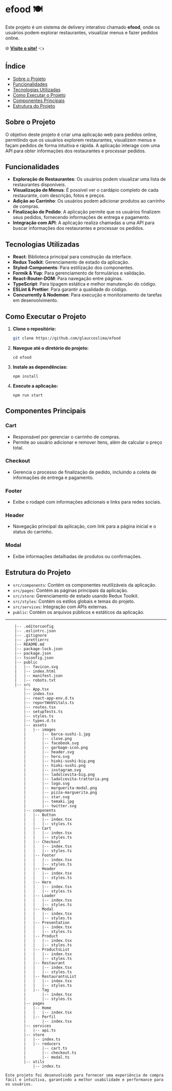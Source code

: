 # efood 🍽️

Este projeto é um sistema de delivery interativo chamado **efood**, onde os usuários podem explorar restaurantes, visualizar menus e fazer pedidos online.

🌐 [**Visite o site!**](https://efood-two-flax.vercel.app/) 👈

## Índice

- [Sobre o Projeto](#sobre-o-projeto)
- [Funcionalidades](#funcionalidades)
- [Tecnologias Utilizadas](#tecnologias-utilizadas)
- [Como Executar o Projeto](#como-executar-o-projeto)
- [Componentes Principais](#componentes-principais)
- [Estrutura do Projeto](#estrutura-do-projeto)

## Sobre o Projeto

O objetivo deste projeto é criar uma aplicação web para pedidos online, permitindo que os usuários explorem restaurantes, visualizem menus e façam pedidos de forma intuitiva e rápida. A aplicação interage com uma API para obter informações dos restaurantes e processar pedidos.

## Funcionalidades

- **Exploração de Restaurantes**: Os usuários podem visualizar uma lista de restaurantes disponíveis.
- **Visualização de Menus**: É possível ver o cardápio completo de cada restaurante, com descrição, fotos e preços.
- **Adição ao Carrinho**: Os usuários podem adicionar produtos ao carrinho de compras.
- **Finalização de Pedido**: A aplicação permite que os usuários finalizem seus pedidos, fornecendo informações de entrega e pagamento.
- **Integração com API**: A aplicação realiza chamadas a uma API para buscar informações dos restaurantes e processar os pedidos.

## Tecnologias Utilizadas

- **React**: Biblioteca principal para construção da interface.
- **Redux Toolkit**: Gerenciamento de estado da aplicação.
- **Styled-Components**: Para estilização dos componentes.
- **Formik & Yup**: Para gerenciamento de formulários e validação.
- **React-Router-DOM**: Para navegação entre páginas.
- **TypeScript**: Para tipagem estática e melhor manutenção do código.
- **ESLint & Prettier**: Para garantir a qualidade do código.
- **Concurrently & Nodemon**: Para execução e monitoramento de tarefas em desenvolvimento.

## Como Executar o Projeto

1. **Clone o repositório:**

   ```bash
   git clone https://github.com/glauccoslima/efood
   ```

2. **Navegue até o diretório do projeto:**

   ```
   cd efood
   ```

3. **Instale as dependências:**

   ```
   npm install
   ```

4. **Execute a aplicação:**

   ```
   npm run start
   ```

## Componentes Principais

### Cart

- Responsável por gerenciar o carrinho de compras.
- Permite ao usuário adicionar e remover itens, além de calcular o preço total.

### Checkout

- Gerencia o processo de finalização de pedido, incluindo a coleta de informações de entrega e pagamento.

### Footer

- Exibe o rodapé com informações adicionais e links para redes sociais.

### Header

- Navegação principal da aplicação, com link para a página inicial e o status do carrinho.

### Modal

- Exibe informações detalhadas de produtos ou confirmações.

## Estrutura do Projeto

- `src/components`: Contém os componentes reutilizáveis da aplicação.
- `src/pages`: Contém as páginas principais da aplicação.
- `src/store`: Gerenciamento de estado usando Redux Toolkit.
- `src/styles`: Contém os estilos globais e temas do projeto.
- `src/services`: Integração com APIs externas.
- `public`: Contém os arquivos públicos e estáticos da aplicação.

---

```plaintext
    |-- .editorconfig
    |-- .eslintrc.json
    |-- .gitignore
    |-- .prettierrc
    |-- README.md
    |-- package-lock.json
    |-- package.json
    |-- tsconfig.json
    |-- public
    |   |-- favicon.svg
    |   |-- index.html
    |   |-- manifest.json
    |   |-- robots.txt
    |-- src
        |-- App.tsx
        |-- index.tsx
        |-- react-app-env.d.ts
        |-- reportWebVitals.ts
        |-- routes.tsx
        |-- setupTests.ts
        |-- styles.ts
        |-- types.d.ts
        |-- assets
        |   |-- images
        |       |-- barca-sushi-1.jpg
        |       |-- close.png
        |       |-- facebook.svg
        |       |-- garbage-icon.png
        |       |-- header.svg
        |       |-- hero.svg
        |       |-- hioki-sushi-big.png
        |       |-- hioki-sushi.png
        |       |-- instagram.svg
        |       |-- ladolcevita-big.png
        |       |-- ladolcevita-trattoria.png
        |       |-- logo.svg
        |       |-- marguerita-modal.png
        |       |-- pizza-marguerita.png
        |       |-- star.svg
        |       |-- temaki.jpg
        |       |-- twitter.svg
        |-- components
        |   |-- Button
        |   |   |-- index.tsx
        |   |   |-- styles.ts
        |   |-- Cart
        |   |   |-- index.tsx
        |   |   |-- styles.ts
        |   |-- Checkout
        |   |   |-- index.tsx
        |   |   |-- styles.ts
        |   |-- Footer
        |   |   |-- index.tsx
        |   |   |-- styles.ts
        |   |-- Header
        |   |   |-- index.tsx
        |   |   |-- styles.ts
        |   |-- Hero
        |   |   |-- index.tsx
        |   |   |-- styles.ts
        |   |-- Loader
        |   |   |-- index.tsx
        |   |   |-- styles.ts
        |   |-- Modal
        |   |   |-- index.tsx
        |   |   |-- styles.ts
        |   |-- Presentation
        |   |   |-- index.tsx
        |   |   |-- styles.ts
        |   |-- Product
        |   |   |-- index.tsx
        |   |   |-- styles.ts
        |   |-- ProductsList
        |   |   |-- index.tsx
        |   |   |-- styles.ts
        |   |-- Restaurant
        |   |   |-- index.tsx
        |   |   |-- styles.ts
        |   |-- RestaurantsList
        |   |   |-- index.tsx
        |   |   |-- styles.ts
        |   |-- Tag
        |       |-- index.tsx
        |       |-- styles.ts
        |-- pages
        |   |-- Home
        |   |   |-- index.tsx
        |   |-- Perfil
        |       |-- index.tsx
        |-- services
        |   |-- api.ts
        |-- store
        |   |-- index.ts
        |   |-- reducers
        |       |-- cart.ts
        |       |-- checkout.ts
        |       |-- modal.ts
        |-- utils
            |-- index.ts

Este projeto foi desenvolvido para fornecer uma experiência de compra fácil e intuitiva, garantindo a melhor usabilidade e performance para os usuários.
```

